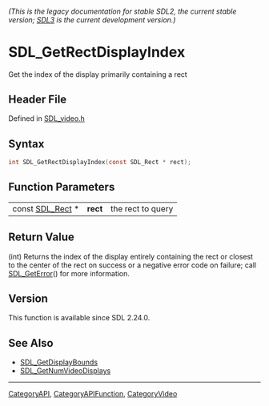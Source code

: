 ###### (This is the legacy documentation for stable SDL2, the current stable version; [SDL3](https://wiki.libsdl.org/SDL3/) is the current development version.)
# SDL_GetRectDisplayIndex

Get the index of the display primarily containing a rect

## Header File

Defined in [SDL_video.h](https://github.com/libsdl-org/SDL/blob/SDL2/include/SDL_video.h)

## Syntax

```c
int SDL_GetRectDisplayIndex(const SDL_Rect * rect);
```

## Function Parameters

|                              |          |                   |
| ---------------------------- | -------- | ----------------- |
| const [SDL_Rect](SDL_Rect) * | **rect** | the rect to query |

## Return Value

(int) Returns the index of the display entirely containing the rect or
closest to the center of the rect on success or a negative error code on
failure; call [SDL_GetError](SDL_GetError)() for more information.

## Version

This function is available since SDL 2.24.0.

## See Also

- [SDL_GetDisplayBounds](SDL_GetDisplayBounds)
- [SDL_GetNumVideoDisplays](SDL_GetNumVideoDisplays)

----
[CategoryAPI](CategoryAPI), [CategoryAPIFunction](CategoryAPIFunction), [CategoryVideo](CategoryVideo)

